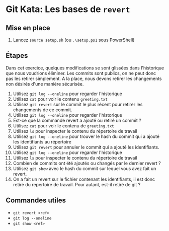 # Git Kata: Les bases de `revert`

## Mise en place

1. Lancez `source setup.sh` (ou `.\setup.ps1` sous PowerShell)

## Étapes

Dans cet exercice, quelques modifications se sont glissées dans l'historique que nous voudrions éliminer. Les commits sont publics, on ne peut donc pas les retirer simplement. A la place, nous devons retirer les changements non désirés d'une manière sécurisée.

1. Utilisez `git log --oneline` pour regarder l'historique
1. Utilisez `cat` pour voir le contenu `greeting.txt`
1. Utilisez `git revert` sur le commit le plus récent pour retirer les changements de ce commit.
1. Utilisez `git log --oneline` pour regarder l'historique
1. Est-ce que la commande revert a ajouté ou retiré un commit ?
1. Utilisez `cat` pour voir le contenu de `greeting.txt`
1. Utilisez `ls` pour inspecter le contenu du répertoire de travail
1. Utilisez `git log --oneline` pour trouver le hash du commit qui a ajouté les identifiants au répertoire
1. Utilisez `git revert` pour annuler le commit qui a ajouté les identifiants.
1. Utilisez `git log --oneline` pour regarder l'historique
1. Utilisez `ls` pour inspecter le contenu du répertoire de travail
1. Combien de commits ont été ajoutés ou changés par le dernier revert ?
1. Utilisez `git show` avec le hash du commit sur lequel vous avez fait un revert.
1. On a fait un revert sur le fichier contenant les identifiants, il est donc retiré du repertoire de travail. Pour autant, est-il retiré de git ?

## Commandes utiles
- `git revert <ref>`
- `git log --oneline`
- `git show <ref>`
